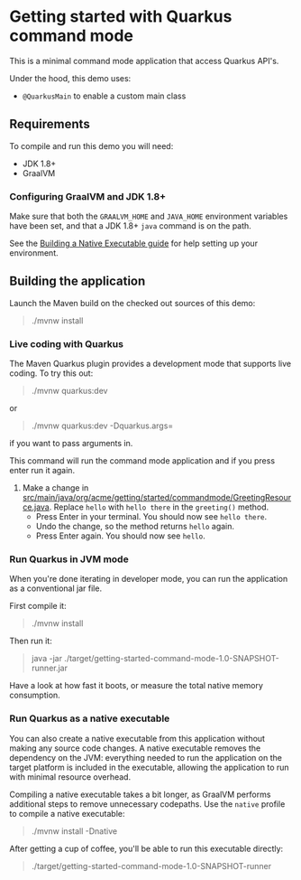 # Getting started with Quarkus command mode

This is a minimal command mode application that access Quarkus API's.

Under the hood, this demo uses:

- `@QuarkusMain` to enable a custom main class

## Requirements

To compile and run this demo you will need:

- JDK 1.8+
- GraalVM

### Configuring GraalVM and JDK 1.8+

Make sure that both the `GRAALVM_HOME` and `JAVA_HOME` environment variables have
been set, and that a JDK 1.8+ `java` command is on the path.

See the [Building a Native Executable guide](https://quarkus.io/guides/building-native-image-guide)
for help setting up your environment.

## Building the application

Launch the Maven build on the checked out sources of this demo:

> ./mvnw install

### Live coding with Quarkus

The Maven Quarkus plugin provides a development mode that supports
live coding. To try this out:

> ./mvnw quarkus:dev

or

> ./mvnw quarkus:dev -Dquarkus.args=<args>

if you want to pass arguments in.

This command will run the command mode application and if you press enter run it again.
 
1. Make a change in [src/main/java/org/acme/getting/started/commandmode/GreetingResource.java](src/main/java/org/acme/getting/started/commandmode/GreetingService.java). Replace `hello` with `hello there` in the `greeting()` method.
    - Press Enter in your terminal. 
      You should now see `hello there`.
    - Undo the change, so the method returns `hello` again.
    - Press Enter again. You should now see `hello`.

### Run Quarkus in JVM mode

When you're done iterating in developer mode, you can run the application as a
conventional jar file.

First compile it:

> ./mvnw install

Then run it:

> java -jar ./target/getting-started-command-mode-1.0-SNAPSHOT-runner.jar

Have a look at how fast it boots, or measure the total native memory consumption.

### Run Quarkus as a native executable

You can also create a native executable from this application without making any
source code changes. A native executable removes the dependency on the JVM:
everything needed to run the application on the target platform is included in
the executable, allowing the application to run with minimal resource overhead.

Compiling a native executable takes a bit longer, as GraalVM performs additional
steps to remove unnecessary codepaths. Use the  `native` profile to compile a
native executable:

> ./mvnw install -Dnative

After getting a cup of coffee, you'll be able to run this executable directly:

> ./target/getting-started-command-mode-1.0-SNAPSHOT-runner
